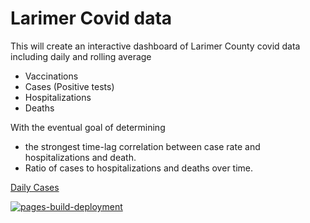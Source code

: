 # Larimer Covid data

This will create an interactive dashboard of Larimer County covid data including daily and rolling average
* Vaccinations
* Cases (Positive tests)
* Hospitalizations
* Deaths

With the eventual goal of determining 
* the strongest time-lag correlation between case rate and hospitalizations and death.
* Ratio of cases to hospitalizations and deaths over time.


[Daily Cases](https://codyish.github.io/larimer_covid/case_figure.html)


[![pages-build-deployment](https://github.com/codyish/larimer_covid/actions/workflows/pages/pages-build-deployment/badge.svg)](https://github.com/codyish/larimer_covid/actions/workflows/pages/pages-build-deployment)


